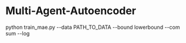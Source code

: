 # Multi-Agent-Autoencoder

python train_mae.py --data PATH_TO_DATA --bound lowerbound --com sum --log

